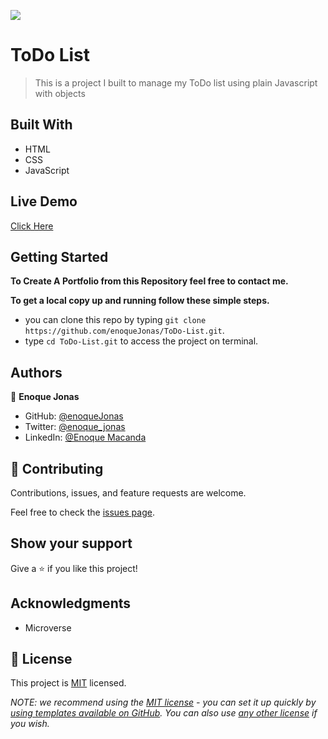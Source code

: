 ![](https://img.shields.io/badge/Microverse-blueviolet)

# ToDo List

> This is a  project I built to manage my ToDo list using plain Javascript with objects


## Built With

- HTML
- CSS
- JavaScript

## Live Demo
[Click Here](https://enoquejonas.github.io/dist/)

## Getting Started

**To Create A Portfolio from this Repository feel free to contact me.**

**To get a local copy up and running follow these simple steps.**
- you can clone this repo by typing `git clone https://github.com/enoqueJonas/ToDo-List.git`.
- type `cd ToDo-List.git` to access the project on terminal.


## Authors
👤 **Enoque Jonas**

- GitHub: [@enoqueJonas](https://github.com/enoqueJonas)
- Twitter: [@enoque_jonas](https://twitter.com/enoque_jonas)
- LinkedIn: [@Enoque Macanda](https://www.linkedin.com/mwlite/in/enoque-macanda) 

## 🤝 Contributing

Contributions, issues, and feature requests are welcome.

Feel free to check the [issues page](../../issues/).

## Show your support
Give a ⭐️ if you like this project!

## Acknowledgments

- Microverse

## 📝 License

This project is [MIT](./LICENSE) licensed.

_NOTE: we recommend using the [MIT license](https://choosealicense.com/licenses/mit/) - you can set it up quickly by [using templates available on GitHub](https://docs.github.com/en/communities/setting-up-your-project-for-healthy-contributions/adding-a-license-to-a-repository). You can also use [any other license](https://choosealicense.com/licenses/) if you wish._
